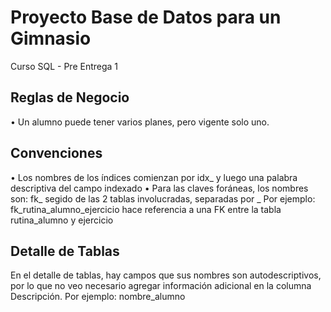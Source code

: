 # Proyecto Base de Datos para un Gimnasio
Curso SQL - Pre Entrega 1

Reglas de Negocio
-----------------
•	Un alumno puede tener varios planes, pero vigente solo uno.

Convenciones
------------
•	Los nombres de los índices comienzan por idx_ y luego una palabra descriptiva del campo indexado
•	Para las claves foráneas, los nombres son: fk_ segido de las 2 tablas involucradas, separadas por _ Por ejemplo: fk_rutina_alumno_ejercicio hace referencia a una FK entre la tabla rutina_alumno y ejercicio


Detalle de Tablas
------------------
En el detalle de tablas, hay campos que sus nombres son autodescriptivos, por lo que no veo necesario agregar información adicional en la columna Descripción. Por ejemplo: nombre_alumno
